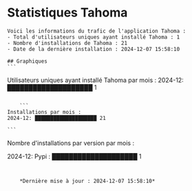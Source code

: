# Statistiques Tahoma

    Voici les informations du trafic de l'application Tahoma :
    - Total d'utilisateurs uniques ayant installé Tahoma : 1
    - Nombre d'installations de Tahoma : 21
    - Date de la dernière installation : 2024-12-07 15:58:10

    ## Graphiques
    ```
Utilisateurs uniques ayant installé Tahoma par mois :
2024-12: ████████████████████ 1
```

    ```
Installations par mois :
2024-12: ████████████████████ 21
```

    ```
Nombre d'installations par version par mois :

2024-12:
  Pypi   : ████████████████████ 1
```


    *Dernière mise à jour : 2024-12-07 15:58:10*
    